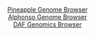 <div id="Pineapple_Genome_Browser" align="center">
  <a href="https://igv.org/app/?sessionURL=blob:zZNbb5swGIb_i6VUm0QAQwgBqZoS0mO6dE1G07SqkAFDvBjs2k7IQfnv86pNu1ml5mLTJC7sTz683.OHPVhjIQmrQQgcE3omhMAAcsGaKao4xWNUYQnCAlGJDSBwgQWuMwzCPSiQVCie3OidC6W4DC2LKN6uUF0yU7omqtCO1aiRZsYqK2KUopQJpJiQ1kCgNbNIuW43OEWcm_pu1_SsHClkIcoXrJbM4rguk0afl_wqJSWuWYWTakUVeQ2Q6Dw6Y24W6FN_Nu1nGZZyhLdX.Wl_dNW_d8_ix4tu9BjfXs7i7uxkSsoaqZXAp19GneEwL8d0PGg55_P76WZM._JhN5zcvSxb7vDkbMOJwPIU.rDner2O72o0pM7x5n_qWn_kyM4H0W4rJ4uUe9H1nZurPL5g0J18k6u3.j4YgLJspU0A2UL4IbQN1.4antNt_xjCnmHbgaYjGAHh07MBlEDZUi9_2gO15doXIPHL6lUdAzCRYwHCdmDbPgwCx.v4HTsI4MHYg5Wgfw_teTwJfNvpO043KQhVWuY8kTWXJqprc50VZrk7kuXV8h76g.YSjie3acsZXJ_Po1iIr_OH7ujsjzQ7moC._PUBdavvyfRPvHtPEFOlx8q2zHfjXfTI1cNn_ZvJ3k1GL0raaFScR7h5E9FxeAomKqT0el3R05_OrZEgqFa6sCaSpIQStZ1pkqwBIXRcrS7IGGXaRSDK9INt2Ab07I._FXUPz4fv">Pineapple Genome Browser</a>
</div>
<div id="Alphonso_Genome_Browser" align="center">
  <a href="https://igv.org/app/?sessionURL=blob:zZJdT9swFIb_iyXQJqWJnZCGREJTPyi0QOnosq4gFLmJk1p17GA7TWnV_45Bm3bDJHqxaZIv7CN_vOfxswNrIhUVHETAtZFvIwQsoJaimeKyYmSMS6JAlGOmiAUkyYkkPCUg2oEcK43ju2tzcql1pSLHobpqlZgXwlaejUu8FRw3yk5F6fQEY3ghJNZCKqcr8Vo4tFi3GrLAVWWbtz3bdzKssYNZtRRcCacivEgac1_yq5QUhIuSJGXNNH0LkJg8JmNm5_hLZzbtpClR6oo8D7OzztWw8907j.8v2r37.PZyFrdnx1NacKxrSc6GLBt6R.5AxheEhZyNNjq4O._N4n7liSOvf3y.qagk6gwF6NTzT0_80KChPCOb_6lrM.iBnd.Ou_6KNLAfzke6qLt6Mu2Nf0xmZbZ6r.82BHsLMJHWxgSQLmUQIWh5sG35brv1OkWnFoSvdKSgIHp4tICWOF2Z7Q87oJ8r4wtQ5Kl.U8cCQmZEgqgVQhigMHT9k.AEhiHaWztQS_b30A7iuzCAbsd120lOmTYyZ4nilbIx5_Y6ze1ieyDL7ZbVzeYCzo1JS3Qz6BU3N5ebajx6krfvWmRoWsA8_vaBptWPZPon3n0kiK0Xh8qGBvNAl_HXb8PJRl4_9REypOLJdb3i3fkfAR0GJxeyxNrsNxWz_GncGkuKuTaFNVV0QRnVzzPDUTQgQq5nxAWpYMKYCGSx.AQtaCEffv4tqLd_3L8A">Alphonso Genome Browser</a>
</div>


<div id="DAF_Genomics_Browser" align="center">
  <a href="https://igv.org/app/?sessionURL=blob:tZFra9swFIb_iyD95Ktsx7EhDC9Luy7dhQQnW0oJmn0ca7ElV5LjuCH_vSLtGOzCGHQgCYlzed.j54j2ICTlDMUIW25guS4ykCx5tyB1U8EHUoNEcUEqCQYSUIAAlgGKj6ggUpF0fqMrS6UaGdt2TgpzC4zXNJOW9CzSmJK3qgSdamKL1OSBM9JJK.O1TlbEJlVTcia5TbIMpDQduwG23XREH99jm3NL2NRtpehZdaNNaGO5VRDtlrIcDn8x8h.U9aKvktUiOdfPoL_Ox8nsOll603R9NZys049vV.lwdbGgW0ZUK2C8ZEXS09FNJ7rVgUWr_aeezsIZVu77gffmYnpoqAA5dkN35AUjz_PQyUAVz1qNAGWlcGPXN0I8MrDvm89XLxjqPxCcovj2zkBKkGyn02.PSPWNBoUk3LdnZgbiIgeBYjNynNCNIhz4oe9EkXsyjqgV1QuTvEznUejgBOOh9ZXUWr.g1fn7tNCvwZfC.FNnvf8V026AX38e4Mt1Op18W7Ld5MsE9u_mgd9fLR.C36Py9QR_HK3goiZKh56ez2BIpRVrYOoHGe90d3oE">DAF Genomics Browser</a>
</div>
